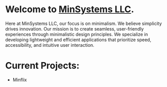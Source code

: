 # Welcome to [MinSystems LLC](https://min-systems.github.io/minsystems.github.io/).  

Here at MinSystems LLC, our focus is on minimalism. We believe simplicity drives innovation. Our mission is to create seamless, user-friendly experiences through minimalistic design principles. We specialize in developing lightweight and efficient applications that prioritize speed, accessibility, and intuitive user interaction.  

# Current Projects:
- Minflix
<!--

**Here are some ideas to get you started:**

🙋‍♀️ A short introduction - what is your organization all about?
🌈 Contribution guidelines - how can the community get involved?
👩‍💻 Useful resources - where can the community find your docs? Is there anything else the community should know?
🍿 Fun facts - what does your team eat for breakfast?
🧙 Remember, you can do mighty things with the power of [Markdown](https://docs.github.com/github/writing-on-github/getting-started-with-writing-and-formatting-on-github/basic-writing-and-formatting-syntax)
-->
